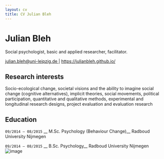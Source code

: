 ```yaml
---
layout: cv
title: CV Julian Bleh
---
```


# Julian Bleh

Social psychologist, basic and applied researcher, facilitator.

<div id="webaddress">
<a href="julian.bleh@uni-leipzig.de"> julian.bleh@uni-leipzig.de </a>
| <a href="https://julianbleh.github.io/ "> https://julianbleh.github.io/</a>
</div>


## Research interests

Socio-ecological change, societal visions and the ability to imagine social change (cognitive alternatives), implicit theories, social movements, political participation, quantitative and qualitative methods, experimental and longitudinal research designs, project evaluation and evaluation research


## Education

`09/2014 – 08/2015`
__ M.Sc. Psychology (Behaviour Change)__
Radboud University Nijmegen

`09/2014 – 08/2015`
__ B.Sc. Psychology__
Radboud University Nijmegen
![image](https://github.com/user-attachments/assets/de39caaa-d7be-49a8-b6f2-3559a761e3d2)

